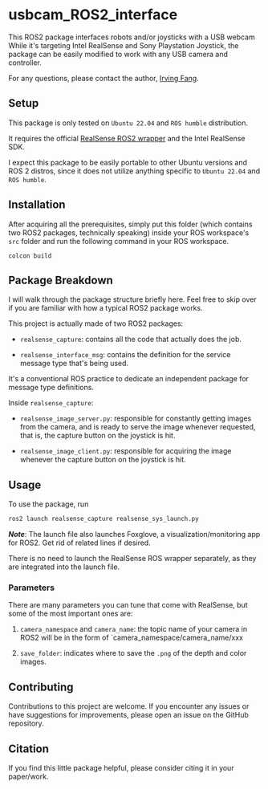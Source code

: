 # usbcam_ROS2_interface

This ROS2 package interfaces robots and/or joysticks with a USB webcam
While it's targeting Intel RealSense and Sony Playstation Joystick, the package can be easily modified to work with any USB camera and controller.

For any questions, please contact the author, [Irving Fang](https://irvingf7.github.io/).

## Setup
This package is only tested on `Ubuntu 22.04` and `ROS humble` distribution.

It requires the official [RealSense ROS2 wrapper](https://github.com/IntelRealSense/realsense-ros) and the Intel RealSense SDK.

I expect this package to be easily portable to other Ubuntu versions and ROS 2 distros, since it does not utilize anything specific to `Ubuntu 22.04` and `ROS humble`.



## Installation

After acquiring all the prerequisites, simply put this folder (which contains two ROS2 packages, technically speaking) inside your ROS workspace's `src` folder and run the following command in your ROS workspace.

```
colcon build
```


## Package Breakdown
I will walk through the package structure briefly here. Feel free to skip over if you are familiar with how a typical ROS2 package works.

This project is actually made of two ROS2 packages:

- `realsense_capture`: contains all the code that actually does the job.

- `realsense_interface_msg`: contains the definition for the service message type that's being used.

It's a conventional ROS practice to dedicate an independent package for message type definitions.

Inside `realsense_capture`:
- `realsense_image_server.py`: responsible for constantly getting images from the camera, and is ready to serve the image whenever requested, that is, the capture button on the joystick is hit.

- `realsense_image_client.py`: responsible for acquiring the image whenever the capture button on the joystick is hit. 


## Usage
To use the package, run

```bash
ros2 launch realsense_capture realsense_sys_launch.py
```

***Note***: The launch file also launches Foxglove, a visualization/monitoring app for ROS2. Get rid of related lines if desired. 

There is no need to launch the RealSense ROS wrapper separately, as they are integrated into the launch file.

### Parameters
There are many parameters you can tune that come with RealSense, but some of the most important ones are:

1. `camera_namespace` and `camera_name`: the topic name of your camera in ROS2 will be in the form of `camera_namespace/camera_name/xxx

2. `save_folder`: indicates where to save the `.png` of the depth and color images.


## Contributing

Contributions to this project are welcome. If you encounter any issues or have suggestions for improvements, please open an issue on the GitHub repository.

## Citation
If you find this little package helpful, please consider citing it in your paper/work.
